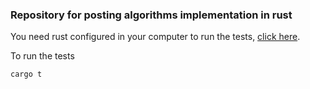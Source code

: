 ### Repository for posting algorithms implementation in rust

You need rust configured in your computer to run the tests, [click here](https://doc.rust-lang.org/book/ch01-01-installation.html).


To run the tests
```shell
cargo t
```